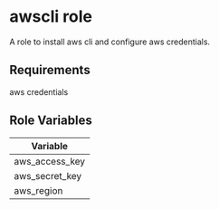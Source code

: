 awscli role
===========

A role to install aws cli and configure aws credentials.

Requirements
------------
aws credentials

Role Variables
--------------
| Variable                | 
|-------------------------|
| aws_access_key          |          
| aws_secret_key          |          
| aws_region              |

